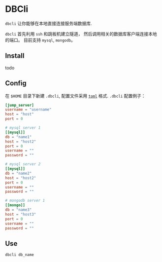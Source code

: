 # DBCli

`dbcli` 让你能够在本地直接连接服务端数据库. 

`dbcli` 首先利用 `ssh` 和跳板机建立隧道， 然后调用相关的数据库客户端连接本地的端口。
目前支持 `mysql`, `mongodb`。


## Install
todo

## Config

在 `$HOME` 目录下新建 `.dbcli`, 配置文件采用 [`toml`](https://github.com/toml-lang/toml) 格式.
`.dbcli` 配置例子：
```toml
[jump_server]
username = "username"
host = "host"
port = 0 

# mysql server 1
[[mysql]]
db = "name1"
host = "host2"
port = 0
username = ""
password = ""

# mysql server 2
[[mysql]]
db = "name2"
host = "host2"
port = 0
username = ""
password = ""

# mongodb server 1
[[mongo]]
db = "name3"
host = "host3"
port = 0
username = ""
password = ""
```
## Use
```
dbcli db_name
```